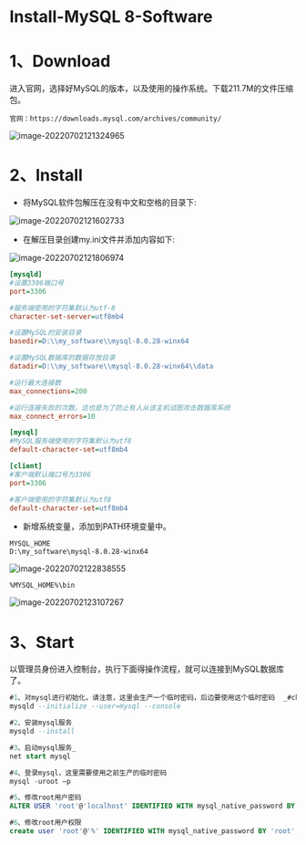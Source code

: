 # Install-MySQL 8-Software

# 1、Download

进入官网，选择好MySQL的版本，以及使用的操作系统。下载211.7M的文件压缩包。

```
官网：https://downloads.mysql.com/archives/community/
```

![image-20220702121324965](C:/Users/wangnaixing/AppData/Roaming/Typora/typora-user-images/image-20220702121324965.png)

# 2、Install

- 将MySQL软件包解压在没有中文和空格的目录下:

![image-20220702121602733](C:/Users/wangnaixing/AppData/Roaming/Typora/typora-user-images/image-20220702121602733.png)

- 在解压目录创建my.ini文件并添加内容如下:

![image-20220702121806974](C:/Users/wangnaixing/AppData/Roaming/Typora/typora-user-images/image-20220702121806974.png)

```ini
[mysqld]
#设置3306端口号
port=3306

#服务端使用的字符集默认为utf-8
character-set-server=utf8mb4

#设置MySQL的安装目录
basedir=D:\\my_software\\mysql-8.0.28-winx64

#设置MySQL数据库的数据存放目录
datadir=D:\\my_software\\mysql-8.0.28-winx64\\data

#运行最大连接数
max_connections=200

#运行连接失败的次数。这也是为了防止有人从该主机试图攻击数据库系统
max_connect_errors=10

[mysql]
#MySQL服务端使用的字符集默认为utf8
default-character-set=utf8mb4

[client]
#客户端默认端口号为3306
port=3306

#客户端使用的字符集默认为utf8
default-character-set=utf8mb4
```

- 新增系统变量，添加到PATH环境变量中。

```
MYSQL_HOME
D:\my_software\mysql-8.0.28-winx64
```

![image-20220702122838555](C:/Users/wangnaixing/AppData/Roaming/Typora/typora-user-images/image-20220702122838555.png)

```
%MYSQL_HOME%\bin
```

![image-20220702123107267](C:/Users/wangnaixing/AppData/Roaming/Typora/typora-user-images/image-20220702123107267.png)

# 3、Start

以管理员身份进入控制台，执行下面得操作流程，就可以连接到MySQL数据库了。

```sql
#1、对mysql进行初始化，请注意，这里会生产一个临时密码，后边要使用这个临时密码  _#cbk-VMF3!u
mysqld --initialize --user=mysql --console

#2、安装mysql服务
mysqld --install 

#3、启动mysql服务_
net start mysql

#4、登录mysql，这里需要使用之前生产的临时密码 
mysql -uroot –p 

#5、修改root用户密码
ALTER USER 'root'@'localhost' IDENTIFIED WITH mysql_native_password BY 'root';

#6、修改root用户权限
create user 'root'@'%' IDENTIFIED WITH mysql_native_password BY 'root';
```

